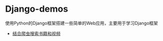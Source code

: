 # Django-demos

使用Python的Django框架搭建一些简单的Web应用，主要用于学习Django框架

- [结合爬虫搜索书籍和视频](https://github.com/Chunar5354/Django-demos/tree/master/SearchDemo)
